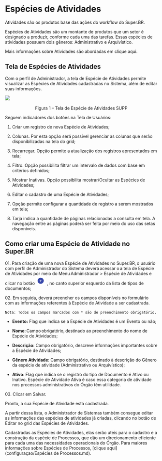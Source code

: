 # Espécies de Atividades


Atividades são os produtos base das ações do workflow do Super.BR.

Espécies de Atividades são um montante de produtos que um setor é designado a produzir, conforme cada uma das tarefas. Essas espécies de atividades possuem dois gêneros: Administrativo e Arquivístico. 

Mais informações sobre Atividades são abordadas em clique aqui.


## Tela de Espécies de Atividades 

Com o perfil de Administrador, a tela de Espécie de Atividades permite visualizar as Espécies de Atividades cadastradas no Sistema, além de editar suas informações. 
 

<img src="../../_static/images/Espécies de Atividades - Tela Principal.png"/>
<p style="text-align: center;">Figura 1 – Tela de Espécie de Atividades SUPP</p> 

Seguem indicadores dos botões na Tela de Usuários: 

1) Criar um registro de nova Espécie de Atividades;

2) Colunas. Por esta opção será possível gerenciar as colunas que serão disponibilizadas na tela do grid;

3) Recarregar. Opção permite a atualização dos registros apresentados em tela;

4) Filtro. Opção possibilita filtrar um intervalo de dados com base em critérios definidos;

5) Mostrar Inativas. Opção possibilita mostrar/Ocultar as Espécies de Atividades;

6) Editar o cadastro de uma Espécie de Atividades;

7) Opção permite configurar a quantidade de registro a serem mostrados em tela;

8) Tarja indica a quantidade de páginas relacionadas a consulta em tela. A navegação entre as páginas poderá ser feita por meio do uso das setas disponíveis. 
 

## Como criar uma Espécie de Atividade no Super.BR 


01\. Para criação de uma nova Espécie de Atividades no Super.BR, o usuário com perfil de Administrador do Sistema deverá acessar o a tela de Espécie de Atividades por meio do Menu Administrador > Espécie de Atividades e clicar no botão <img src="../../_static/images/Botão de Inclusão (+).png" alt="Botão de Inclusão (+)" style="zoom: 50%;" /> , no canto superior esquerdo da lista de tipos de documentos;

02\. Em seguida, deverá preencher os campos disponíveis no formulário com as informações referentes à Espécie de Atividade a ser cadastrada.   

```{note}
Nota: Todos os campos marcados com * são de preenchimento obrigatório. 
```

* **Evento:** Flag que indica se a Espécie de Atividades é um Evento ou não; 

* **Nome**: Campo obrigatório, destinado ao preenchimento do nome de Espécie de Atividades; 

* **Descrição**: Campo obrigatório, descreve informações importantes sobre a Espécie de Atividades; 

* **Gênero Atividade**: Campo obrigatório, destinado à descrição do Gênero da espécie de atividade (Administrativo ou Arquivístico); 

* **Ativo**: Flag que indica se o registro do tipo de Documento é Ativo ou Inativo. 
Espécie de Atividade Ativa é caso essa categoria de atividade nos processos administrativos do Órgão têm utilidade.

03\. Clicar em Salvar. 

Pronto, a sua Espécie de Atividade está cadastrada.

A partir dessa lista, o Administrador de Sistemas também consegue editar as informações das espécies de atividades já criadas, clicando no botão de Editar no grid das Espécies de Atividades.

Cadastradas as Espécies de Atividades, elas serão uteis para o cadastro e a construção da espécie de Processos, que dão um direcionamento eficiente para cada uma das necessidades operacionais do Órgão.  Para maiores informações sobre Espécies de Processos, [clique aqui](configuraçao/Espécies de Processos.md).

 
